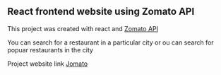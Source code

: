 ## React frontend website using Zomato API

This project was created with react and [Zomato API](https://developers.zomato.com/api)

You can search for a restaurant in a particular city or ou can search for popuar restaurants in the city

Project website link [Jomato](http://souravsatheesh.github.io/react-zomato-api)
